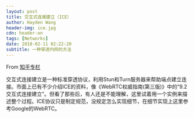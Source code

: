 ```yaml
---
layout: post
title: 交互式连接建立（ICE）
author: Hayden Wang
header-img: ice.jpg
cdn: header-on
tags: [Networks]
date: 2018-02-11 02:22:20
subtitle: 一种穿透内网的方法
---
```


From [知乎专栏](https://zhuanlan.zhihu.com/p/25087606)

交互式连接建立是一种标准穿透协议，利用Stun和Turn服务器来帮助端点建立连接。市面上已有不少介绍ICE的资料，像《WebRTC权威指南(第三版)》中的“9.2 交互式连接建立”。但看了那些后，有人还是不能理解，这里试着用一个实例来描述整个过程。ICE协议只是制定规范，没规定怎么实现细节，在细节实现上这里参考Google的WebRTC。

